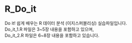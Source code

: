 # R_Do_it

Do it! 쉽게 배우는 R 데이터 분석 (이지스퍼블리싱) 실습파일입니다. </br>
Do_it_1.R 파일은 3~5장 내용을 포함하고 있으며, </br>
Do_it_2.R 파일은 6~8장 내용을 포함하고 있습니다.
